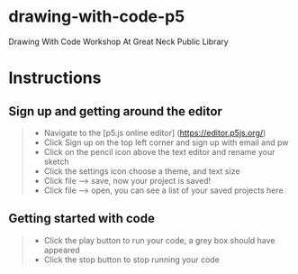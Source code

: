 # drawing-with-code-p5
Drawing With Code Workshop At Great Neck Public Library

# Instructions

## Sign up and getting around the editor 
>- Navigate to the [p5.js online editor] (https://editor.p5js.org/)
>- Click Sign up on the top left corner and sign up with email and pw
>- Click on the pencil icon above the text editor and rename your sketch
>- Click the settings icon choose a theme, and text size
>- Click file --> save, now your project is saved!
>- Click file --> open, you can see a list of your saved projects here

## Getting started with code
>- Click the play button to run your code, a grey box should have appeared 
>- Click the stop button to stop running your code 
